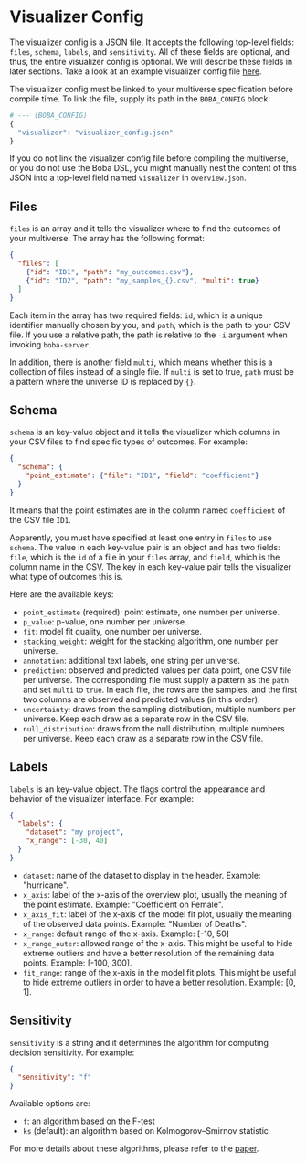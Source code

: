 # Visualizer Config

The visualizer config is a JSON file. It accepts the following top-level fields: `files`, `schema`, `labels`, and `sensitivity`. All of these fields are optional, and thus, the entire visualizer config is optional. We will describe these fields in later sections. Take a look at an example visualizer config file
[here](https://github.com/uwdata/boba/blob/master/example/mortgage/visualizer_config.json).

The visualizer config must be linked to your multiverse specification before compile time. To link the file, supply its path in the `BOBA_CONFIG` block:

```python
# --- (BOBA_CONFIG)
{
  "visualizer": "visualizer_config.json"
}
```

If you do not link the visualizer config file before compiling the multiverse, or you do not use the Boba DSL, you might manually nest the content of this JSON into a top-level field named `visualizer` in `overview.json`.

## Files

`files` is an array and it tells the visualizer where to find the outcomes of your multiverse. The array has the following format:

```json
{
  "files": [
    {"id": "ID1", "path": "my_outcomes.csv"},
    {"id": "ID2", "path": "my_samples_{}.csv", "multi": true}
  ]
}
```

Each item in the array has two required fields: `id`, which is a unique identifier manually chosen by you, and `path`, which is the path to your CSV file. If you use a relative path, the path is relative to the `-i` argument when invoking `boba-server`. 

In addition, there is another field `multi`, which means whether this is a collection of files instead of a single file. If `multi` is set to true, `path` must be a pattern where the universe ID is replaced by `{}`.

## Schema

`schema` is an key-value object and it tells the visualizer which columns in your CSV files to find specific types of outcomes. For example:

```json
{
  "schema": {
    "point_estimate": {"file": "ID1", "field": "coefficient"}
  }
}
```

It means that the point estimates are in the column named `coefficient` of the CSV file `ID1`.

Apparently, you must have specified at least one entry in `files` to use `schema`. The value in each key-value pair is an object and has two fields: `file`, which is the `id` of a file in your `files` array, and `field`, which is the column name in the CSV. The key in each key-value pair tells the visualizer what type of outcomes this is.

Here are the available keys:
- `point_estimate` (required): point estimate, one number per universe.
- `p_value`: p-value, one number per universe. 
- `fit`: model fit quality, one number per universe.
- `stacking_weight`: weight for the stacking algorithm, one number per universe.
- `annotation`: additional text labels, one string per universe.
- `prediction`: observed and predicted values per data point, one CSV file per universe. The corresponding file must supply a pattern as the `path` and set `multi` to `true`. In each file, the rows are the samples, and the first two columns are observed and predicted values (in this order).
- `uncertainty`: draws from the sampling distribution, multiple numbers per universe. Keep each draw as a separate row in the CSV file.
- `null_distribution`: draws from the null distribution, multiple numbers per universe. Keep each draw as a separate row in the CSV file.

## Labels

`labels` is an key-value object. The flags control the appearance and behavior of the visualizer interface. For example:

```json
{
  "labels": {
    "dataset": "my project",
    "x_range": [-30, 40]
  }
}
```

- `dataset`: name of the dataset to display in the header. Example: "hurricane".
- `x_axis`: label of the x-axis of the overview plot, usually the meaning of the point estimate. Example: "Coefficient on Female".
- `x_axis_fit`: label of the x-axis of the model fit plot, usually the meaning of the observed data points. Example: "Number of Deaths".
- `x_range`: default range of the x-axis. Example: [-10, 50]
- `x_range_outer`: allowed range of the x-axis. This might be useful to hide extreme outliers and have a better resolution of the remaining data points. Example: [-100, 300].
- `fit_range`: range of the x-axis in the model fit plots. This might be useful to hide extreme outliers in order to have a better resolution. Example: [0, 1].

## Sensitivity

`sensitivity` is a string and it determines the algorithm for computing decision sensitivity. For example:

```json
{
  "sensitivity": "f"
}
```

Available options are:

- `f`: an algorithm based on the F-test
- `ks` (default): an algorithm based on Kolmogorov–Smirnov statistic

For more details about these algorithms, please refer to the
[paper](https://arxiv.org/pdf/2007.05551.pdf).
